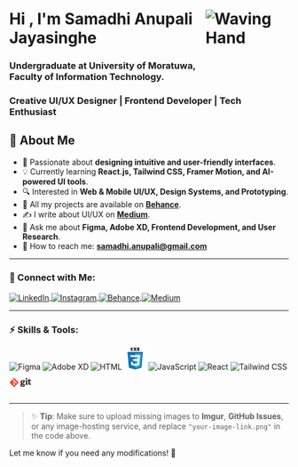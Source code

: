 # Hi <img align="right" alt="Waving Hand" width="150" height="150" src="https://media.giphy.com/media/hvRJCLFzcasrR4ia7z/giphy.gif"> , I'm Samadhi Anupali Jayasinghe  

<h3>Undergraduate at University of Moratuwa, Faculty of Information Technology.</h3>

### Creative UI/UX Designer | Frontend Developer | Tech Enthusiast  




## 🚀 About Me  
- 🎨 Passionate about **designing intuitive and user-friendly interfaces**.  
- 💡 Currently learning **React.js, Tailwind CSS, Framer Motion, and AI-powered UI tools**.  
- 🔍 Interested in **Web & Mobile UI/UX, Design Systems, and Prototyping**.  
- 🎨 All my projects are available on **[Behance](https://www.behance.net/YOUR_PROFILE)**.  
- ✍️ I write about UI/UX on **[Medium](https://medium.com/@YOUR_PROFILE)**.  
- 💬 Ask me about **Figma, Adobe XD, Frontend Development, and User Research**.  
- 📩 How to reach me: **samadhi.anupali@gmail.com**  

---

<h3 align="left">📲 Connect with Me:</h3>
<p align="left">
<a href="https://linkedin.com/in/YOUR-LINKEDIN-ID" target="blank">
  <img align="center" src="https://raw.githubusercontent.com/rahuldkjain/github-profile-readme-generator/master/src/images/icons/Social/linked-in-alt.svg" alt="LinkedIn" height="30" width="40" />
</a>
<a href="https://instagram.com/YOUR-INSTAGRAM-ID" target="blank">
  <img align="center" src="https://raw.githubusercontent.com/rahuldkjain/github-profile-readme-generator/master/src/images/icons/Social/instagram.svg" alt="Instagram" height="30" width="40" />
</a>
<a href="https://www.behance.net/YOUR-BEHANCE-ID" target="blank">
  <img align="center" src="https://raw.githubusercontent.com/rahuldkjain/github-profile-readme-generator/master/src/images/icons/Social/behance.svg" alt="Behance" height="30" width="40" />
</a>
<a href="https://medium.com/@YOUR-MEDIUM-ID" target="blank">
  <img align="center" src="https://raw.githubusercontent.com/rahuldkjain/github-profile-readme-generator/master/src/images/icons/Social/medium.svg" alt="Medium" height="30" width="40" />
</a>
</p>

---

<h3 align="left">⚡ Skills & Tools:</h3>
<p align="left">
  <img src="https://www.vectorlogo.zone/logos/figma/figma-icon.svg" alt="Figma" width="40" height="40"/> 
  <img src="https://www.vectorlogo.zone/logos/adobe_xd/adobe_xd-icon.svg" alt="Adobe XD" width="40" height="40"/>
  <img src="https://www.vectorlogo.zone/logos/w3_html5/w3_html5-icon.svg" alt="HTML" width="40" height="40"/> 
  <img src="https://raw.githubusercontent.com/devicons/devicon/master/icons/css3/css3-original-wordmark.svg" alt="CSS3" width="40" height="40"/> 
  <img src="https://www.vectorlogo.zone/logos/javascript/javascript-icon.svg" alt="JavaScript" width="40" height="40"/>
  <img src="https://www.vectorlogo.zone/logos/reactjs/reactjs-icon.svg" alt="React" width="40" height="40"/>
  <img src="https://www.vectorlogo.zone/logos/tailwindcss/tailwindcss-icon.svg" alt="Tailwind CSS" width="40" height="40"/>
  <img src="https://raw.githubusercontent.com/devicons/devicon/master/icons/git/git-original-wordmark.svg" alt="Git" width="40" height="40"/>
</p>

---

> ✨ **Tip**: Make sure to upload missing images to **Imgur**, **GitHub Issues**, or any image-hosting service, and replace `"your-image-link.png"` in the code above.  

Let me know if you need any modifications! 🚀
